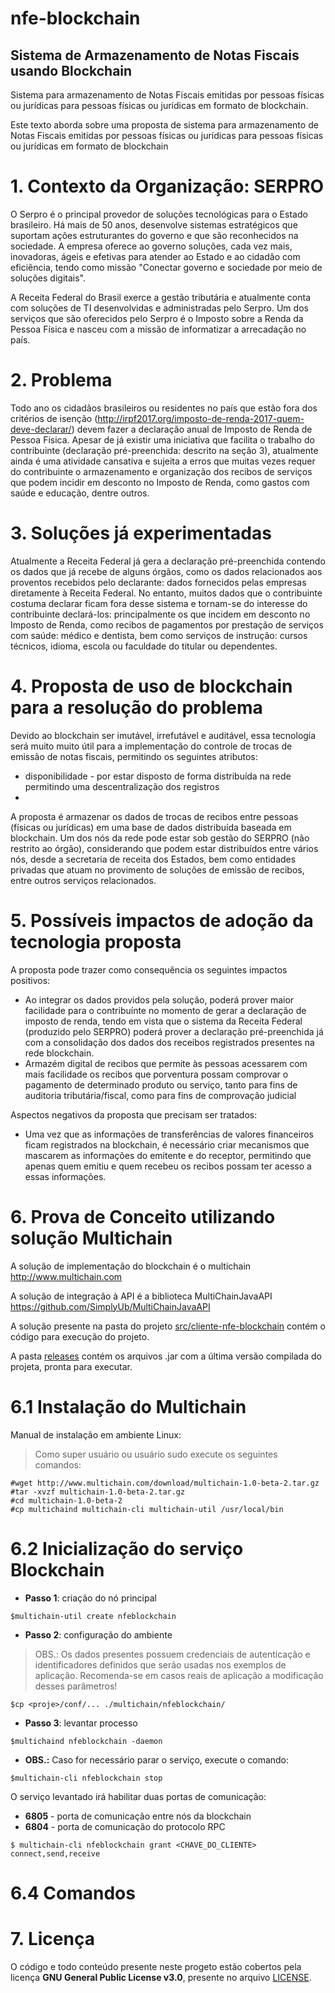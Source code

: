 # nfe-blockchain 
## Sistema de Armazenamento de Notas Fiscais usando Blockchain
Sistema para armazenamento de Notas Fiscais emitidas por pessoas físicas ou jurídicas para pessoas físicas ou jurídicas em formato de blockchain.

Este texto aborda sobre uma proposta de sistema para armazenamento de Notas Fiscais emitidas por pessoas físicas ou jurídicas para pessoas físicas ou jurídicas em formato de blockchain

# 1. Contexto da Organização: SERPRO
O Serpro é o principal provedor de soluções tecnológicas para o Estado brasileiro. Há mais de 50 anos, desenvolve sistemas estratégicos que suportam ações estruturantes do governo e que são reconhecidos na sociedade. A empresa oferece ao governo soluções, cada vez mais, inovadoras, ágeis e efetivas para atender ao Estado e ao cidadão com eficiência, tendo como missão "Conectar governo e sociedade por meio de soluções digitais".

A Receita Federal do Brasil exerce a gestão tributária e atualmente conta com soluções de TI desenvolvidas e administradas pelo Serpro.
Um dos serviços que são oferecidos pelo Serpro é o Imposto sobre a Renda da Pessoa Física e nasceu com a missão de informatizar a arrecadação no país.

# 2. Problema

Todo ano os cidadãos brasileiros ou residentes no país que estão fora dos critérios de isenção (http://irpf2017.org/imposto-de-renda-2017-quem-deve-declarar/) devem fazer a declaração anual de Imposto de Renda de Pessoa Física. Apesar de já existir uma iniciativa que facilita o trabalho do contribuinte (declaração pré-preenchida: descrito na seção 3), atualmente ainda é uma atividade cansativa e sujeita a erros que muitas vezes requer do contribuinte o armazenamento e organização dos recibos de serviços que podem incidir em desconto no Imposto de Renda, como gastos com saúde e educação, dentre outros. 

# 3. Soluções já experimentadas

Atualmente a Receita Federal já gera a declaração pré-preenchida contendo os dados que já recebe de alguns órgãos, como os dados relacionados aos proventos recebidos pelo declarante: dados fornecidos pelas empresas diretamente à Receita Federal. No entanto, muitos dados que o contribuinte costuma declarar ficam fora desse sistema e tornam-se do interesse do contribuinte declará-los: principalmente os que incidem em desconto no Imposto de Renda, como recibos de pagamentos por prestação de serviços com saúde: médico e dentista, bem como serviços de instrução: cursos técnicos, idioma, escola ou faculdade do titular ou dependentes.

# 4. Proposta de uso de blockchain para a resolução do problema

Devido ao blockchain ser imutável, irrefutável e auditável, essa tecnologia será muito muito útil para a implementação do controle de trocas de emissão de notas fiscais, permitindo os seguintes atributos:
- disponibilidade - por estar disposto de forma distribuída na rede permitindo uma descentralização dos registros
- 

A proposta é armazenar os dados de trocas de recibos entre pessoas (físicas ou jurídicas) em uma base de dados distribuída baseada em blockchain. Um dos nós da rede pode estar sob gestão do SERPRO (não restrito ao órgão), considerando que podem estar distribuídos entre vários nós, desde a secretaria de receita dos Estados, bem como entidades privadas que atuam no provimento de soluções de emissão de recibos, entre outros serviços relacionados.

# 5. Possíveis impactos de adoção da tecnologia proposta

A proposta pode trazer como consequência os seguintes impactos positivos:
- Ao integrar os dados providos pela solução, poderá prover maior facilidade para o contribuínte no momento de gerar a declaração de imposto de renda, tendo em vista que o sistema da Receita Federal (produzido pelo SERPRO) poderá prover a declaração pré-preenchida já com a consolidação dos dados dos receibos registrados presentes na rede blockchain.
- Armazém digital de recibos que permite às pessoas acessarem com mais facilidade os recibos que porventura possam comprovar o pagamento de determinado produto ou serviço, tanto para fins de auditoria tributária/fiscal, como para fins de comprovação judicial

Aspectos negativos da proposta que precisam ser tratados:
- Uma vez que as informações de transferências de valores financeiros ficam registrados na blockchain, é necessário criar mecanismos que mascarem as informações do emitente e do receptor, permitindo que apenas quem emitiu e quem recebeu os recibos possam ter acesso a essas informações.

# 6. Prova de Conceito utilizando solução Multichain

A solução de implementação do blockchain é o multichain
http://www.multichain.com

A solução de integração à API é a biblioteca MultiChainJavaAPI
https://github.com/SimplyUb/MultiChainJavaAPI

A solução presente na pasta do projeto [src/cliente-nfe-blockchain](src/cliente-nfe-blockchain) contém o código para execução do projeto.

A pasta [releases](/releases) contém os arquivos .jar com a última versão compilada do projeta, pronta para executar.

# 6.1 Instalação do Multichain
Manual de instalação em ambiente Linux:

> Como super usuário ou usuário sudo execute os seguintes comandos:
```
#wget http://www.multichain.com/download/multichain-1.0-beta-2.tar.gz
#tar -xvzf multichain-1.0-beta-2.tar.gz
#cd multichain-1.0-beta-2
#cp multichaind multichain-cli multichain-util /usr/local/bin
```

# 6.2 Inicialização do serviço Blockchain

- **Passo 1**: criação do nó principal
```
$multichain-util create nfeblockchain
```

- **Passo 2**: configuração do ambiente
> OBS.: Os dados presentes possuem credenciais de autenticação e identificadores definidos que serão usadas nos exemplos de aplicação. Recomenda-se em casos reais de aplicação a modificação desses parâmetros!

```
$cp <proje>/conf/... ./multichain/nfeblockchain/
```

- **Passo 3**: levantar processo
```
$multichaind nfeblockchain -daemon
```

- **OBS.:** Caso for necessário parar o serviço, execute o comando:
```
$multichain-cli nfeblockchain stop
```

O serviço levantado irá habilitar duas portas de comunicação:
- **6805** - porta de comunicação entre nós da blockchain
- **6804** - porta de comunicação do protocolo RPC

```
$ multichain-cli nfeblockchain grant <CHAVE_DO_CLIENTE> connect,send,receive
```

# 6.4 Comandos


# 7. Licença

O código e todo conteúdo presente neste progeto estão cobertos pela licença **GNU General Public License v3.0**, presente no arquivo [LICENSE](LICENSE).
